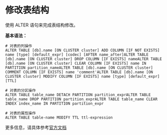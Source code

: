 # 修改表结构

使用 ALTER 语句来完成表结构修改。

**基本语法：**

```
# 对表的列操作
ALTER TABLE [db].name [ON CLUSTER cluster] ADD COLUMN [IF NOT EXISTS] name [type] [default_expr] [codec] [AFTER name_after]ALTER TABLE [db].name [ON CLUSTER cluster] DROP COLUMN [IF EXISTS] nameALTER TABLE [db].name [ON CLUSTER cluster] CLEAR COLUMN [IF EXISTS] name IN PARTITION partition_nameALTER TABLE [db].name [ON CLUSTER cluster] COMMENT COLUMN [IF EXISTS] name 'comment'ALTER TABLE [db].name [ON CLUSTER cluster] MODIFY COLUMN [IF EXISTS] name [type] [default_expr] [TTL]

# 对表的分区操作
ALTER TABLE table_name DETACH PARTITION partition_exprALTER TABLE table_name DROP PARTITION partition_exprALTER TABLE table_name CLEAR INDEX index_name IN PARTITION partition_expr

# 对表的属性操作
ALTER TABLE table-name MODIFY TTL ttl-expression
```

更多信息，请具体参考[官方文档](https://clickhouse.com/docs/en/sql-reference/statements/alter/)